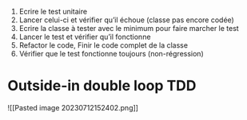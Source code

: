 
1. Ecrire le test unitaire
2. Lancer celui-ci et vérifier qu’il échoue (classe pas encore codée)
3. Ecrire la classe à tester avec le minimum pour faire marcher le test
4. Lancer le test et vérifier qu’il fonctionne
5. Refactor le code, Finir le code complet de la classe
6. Vérifier que le test fonctionne toujours (non-régression)

# Outside-in double loop TDD

![[Pasted image 20230712152402.png]]
